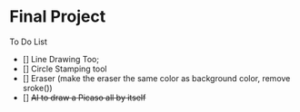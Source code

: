 # Final Project

To Do List
  - [] Line Drawing Too;
  - [] Circle Stamping tool
  - [] Eraser (make the eraser the same color as background color, remove sroke())
  - [] <del> AI to draw a Picaso all by itself
